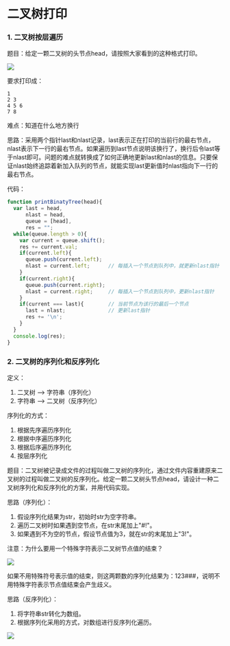 # 二叉树打印

### 1. 二叉树按层遍历

题目：给定一颗二叉树的头节点head，请按照大家看到的这种格式打印。

![](C:\Users\MSII\Desktop\算法\Algorithm-notes\binaryTree\img\1.png)

要求打印成：

```
1
2 3
4 5 6
7 8
```

难点：知道在什么地方换行

思路：采用两个指针last和nlast记录，last表示正在打印的当前行的最右节点，nlast表示下一行的最右节点。如果遍历到last节点说明该换行了，换行后令last等于nlast即可。问题的难点就转换成了如何正确地更新last和nlast的信息。只要保证nlast始终追踪着新加入队列的节点，就能实现last更新值时nlast指向下一行的最右节点。

代码：

```javascript
function printBinatyTree(head){
  var last = head,
      nlast = head,
      queue = [head],
      res = "";
  while(queue.length > 0){
    var current = queue.shift();
    res += current.val;
    if(current.left){
      queue.push(current.left);
      nlast = current.left;      // 每插入一个节点到队列中，就更新nlast指针
    }
    if(current.right){
      queue.push(current.right);
      nlast = current.right;     // 每插入一个节点到队列中，更新nlast指针
    }
    if(current === last){        // 当前节点为该行的最后一个节点
      last = nlast;              // 更新last指针
      res += '\n';
    }
  }
  console.log(res);
}
```

### 2. 二叉树的序列化和反序列化

定义：

1. 二叉树 ——> 字符串（序列化）
2. 字符串 ——> 二叉树（反序列化）

序列化的方式：

1. 根据先序遍历序列化
2. 根据中序遍历序列化
3. 根据后序遍历序列化
4. 按层序列化

题目：二叉树被记录成文件的过程叫做二叉树的序列化，通过文件内容重建原来二叉树的过程叫做二叉树的反序列化。给定一颗二叉树头节点head，请设计一种二叉树序列化和反序列化的方案，并用代码实现。

思路（序列化）：

1. 假设序列化结果为str，初始时str为空字符串。
2. 遍历二叉树时如果遇到空节点，在str末尾加上"#!"。
3. 如果遇到不为空的节点，假设节点值为3，就在str的末尾加上"3!"。

注意：为什么要用一个特殊字符表示二叉树节点值的结束？

![](C:\Users\MSII\Desktop\算法\Algorithm-notes\binaryTree\img\2.png)

如果不用特殊符号表示值的结束，则这两颗数的序列化结果为：123###，说明不用特殊字符表示节点值结束会产生歧义。

思路（反序列化）：

1. 将字符串str转化为数组。
2. 根据序列化采用的方式，对数组进行反序列化遍历。

![](C:\Users\MSII\Desktop\算法\Algorithm-notes\binaryTree\img\3.png)

